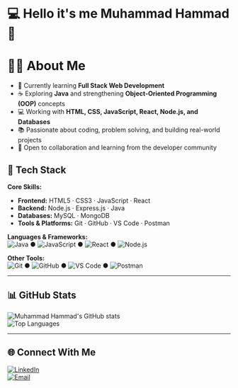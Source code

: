 # 💻 Hello it's me Muhammad Hammad 👋

# 👨‍💻 **About Me**  
- 🌱 Currently learning **Full Stack Web Development**  
- ☕ Exploring **Java** and strengthening **Object-Oriented Programming (OOP)** concepts  
- 💻 Working with **HTML, CSS, JavaScript, React, Node.js, and Databases**  
- 📚 Passionate about coding, problem solving, and building real-world projects  
- 🤝 Open to collaboration and learning from the developer community  


## 🔧 Tech Stack

**Core Skills:**  
- **Frontend:** HTML5 · CSS3 · JavaScript · React  
- **Backend:** Node.js · Express.js · Java  
- **Databases:** MySQL · MongoDB  
- **Tools & Platforms:** Git · GitHub · VS Code · Postman  

**Languages & Frameworks:**  
![Java](https://img.shields.io/badge/Java-%23ED8B00.svg?logo=java&logoColor=white) ● ![JavaScript](https://img.shields.io/badge/JavaScript-%23323330.svg?logo=javascript&logoColor=%23F7DF1E) ● ![React](https://img.shields.io/badge/React-%2320232a.svg?logo=react&logoColor=%2361DAFB) ● ![Node.js](https://img.shields.io/badge/Node.js-43853D.svg?logo=node.js&logoColor=white)  

**Other Tools:**  
![Git](https://img.shields.io/badge/Git-F05032.svg?logo=git&logoColor=white) ● ![GitHub](https://img.shields.io/badge/GitHub-%23121011.svg?logo=github&logoColor=white) ● ![VS Code](https://img.shields.io/badge/VS%20Code-0078d7.svg?logo=visual-studio-code&logoColor=white) ● ![Postman](https://img.shields.io/badge/Postman-F76C6C.svg?logo=postman&logoColor=white)  

---

## 📊 GitHub Stats

![Muhammad Hammad's GitHub stats](https://github-readme-stats.vercel.app/api?username=MuhammadHammad&show_icons=true&theme=radical)  
![Top Languages](https://github-readme-stats.vercel.app/api/top-langs/?username=MuhammadHammad&layout=compact&theme=radical)  

---

## 🌐 Connect With Me

[![LinkedIn](https://img.shields.io/badge/LinkedIn-blue?logo=linkedin&logoColor=white)](https://www.linkedin.com/in/hammad-yaseen-a79928253/)  
[![Email](https://img.shields.io/badge/Email-D14836?logo=gmail&logoColor=white)](mailto:youremail@gmail.com)  
